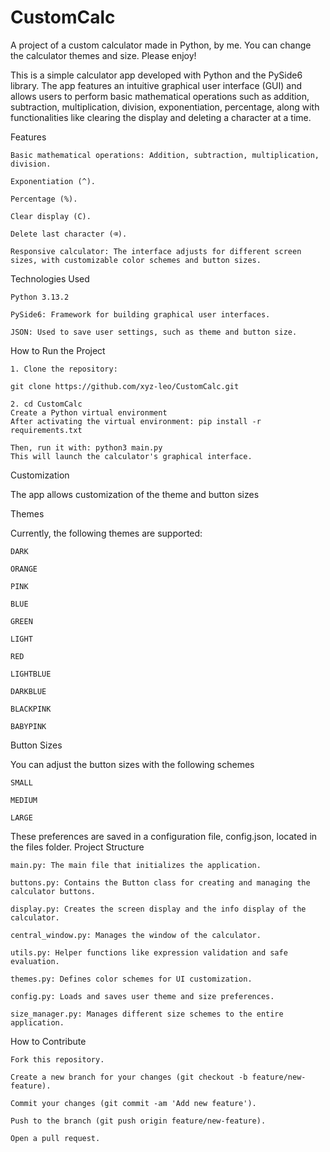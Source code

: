 # CustomCalc
A project of a custom calculator made in Python, by me. You can change the calculator themes and size. Please enjoy!


This is a simple calculator app developed with Python and the PySide6 library. The app features an intuitive graphical user interface (GUI) and allows users to perform basic mathematical operations such as addition, subtraction, multiplication, division, exponentiation, percentage, along with functionalities like clearing the display and deleting a character at a time.

Features

    Basic mathematical operations: Addition, subtraction, multiplication, division.

    Exponentiation (^).

    Percentage (%).

    Clear display (C).

    Delete last character (⌫).

    Responsive calculator: The interface adjusts for different screen sizes, with customizable color schemes and button sizes.


Technologies Used

    Python 3.13.2

    PySide6: Framework for building graphical user interfaces.

    JSON: Used to save user settings, such as theme and button size.


How to Run the Project

    1. Clone the repository:

    git clone https://github.com/xyz-leo/CustomCalc.git
    
    2. cd CustomCalc
    Create a Python virtual environment
    After activating the virtual environment: pip install -r requirements.txt

    Then, run it with: python3 main.py
    This will launch the calculator's graphical interface.


Customization

The app allows customization of the theme and button sizes


Themes

Currently, the following themes are supported:

    DARK

    ORANGE

    PINK

    BLUE

    GREEN

    LIGHT

    RED

    LIGHTBLUE

    DARKBLUE

    BLACKPINK

    BABYPINK


Button Sizes

You can adjust the button sizes with the following schemes

    SMALL

    MEDIUM

    LARGE

These preferences are saved in a configuration file, config.json, located in the files folder.
Project Structure

    main.py: The main file that initializes the application.

    buttons.py: Contains the Button class for creating and managing the calculator buttons.

    display.py: Creates the screen display and the info display of the calculator.

    central_window.py: Manages the window of the calculator.
    
    utils.py: Helper functions like expression validation and safe evaluation.

    themes.py: Defines color schemes for UI customization.

    config.py: Loads and saves user theme and size preferences.

    size_manager.py: Manages different size schemes to the entire application.


How to Contribute

    Fork this repository.

    Create a new branch for your changes (git checkout -b feature/new-feature).

    Commit your changes (git commit -am 'Add new feature').

    Push to the branch (git push origin feature/new-feature).

    Open a pull request.
